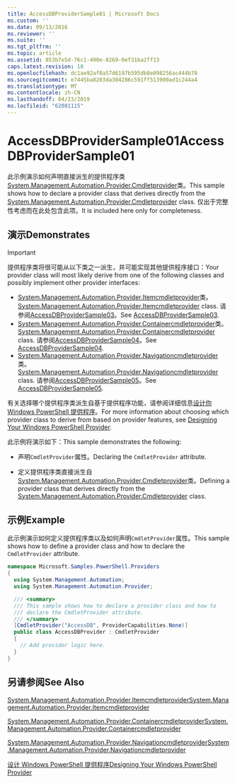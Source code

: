 ```yaml
---
title: AccessDBProviderSample01 | Microsoft Docs
ms.custom: ''
ms.date: 09/13/2016
ms.reviewer: ''
ms.suite: ''
ms.tgt_pltfrm: ''
ms.topic: article
ms.assetid: 853b7e5d-76c1-490e-8269-0ef31ba2ff13
caps.latest.revision: 10
ms.openlocfilehash: dc1ae92af8a57d6197b595db8e098256ac444b78
ms.sourcegitcommit: e7445ba8203da304286c591ff513900ad1c244a4
ms.translationtype: MT
ms.contentlocale: zh-CN
ms.lasthandoff: 04/23/2019
ms.locfileid: "62081115"
---
```

# <a name="accessdbprovidersample01"></a><span data-ttu-id="d9f61-102">AccessDBProviderSample01</span><span class="sxs-lookup"><span data-stu-id="d9f61-102">AccessDBProviderSample01</span></span>

<span data-ttu-id="d9f61-103">此示例演示如何声明直接派生的提供程序类[System.Management.Automation.Provider.Cmdletprovider](/dotnet/api/System.Management.Automation.Provider.CmdletProvider)类。</span><span class="sxs-lookup"><span data-stu-id="d9f61-103">This sample shows how to declare a provider class that derives directly from the [System.Management.Automation.Provider.Cmdletprovider](/dotnet/api/System.Management.Automation.Provider.CmdletProvider) class.</span></span> <span data-ttu-id="d9f61-104">仅出于完整性考虑而在此处包含此项。</span><span class="sxs-lookup"><span data-stu-id="d9f61-104">It is included here only for completeness.</span></span>

## <a name="demonstrates"></a><span data-ttu-id="d9f61-105">演示</span><span class="sxs-lookup"><span data-stu-id="d9f61-105">Demonstrates</span></span>

> [!IMPORTANT]
> <span data-ttu-id="d9f61-106">提供程序类将很可能从以下类之一派生，并可能实现其他提供程序接口：</span><span class="sxs-lookup"><span data-stu-id="d9f61-106">Your provider class will most likely derive from one of the following classes and possibly implement other provider interfaces:</span></span>
>
> -   <span data-ttu-id="d9f61-107">[System.Management.Automation.Provider.Itemcmdletprovider](/dotnet/api/System.Management.Automation.Provider.ItemCmdletProvider)类。</span><span class="sxs-lookup"><span data-stu-id="d9f61-107">[System.Management.Automation.Provider.Itemcmdletprovider](/dotnet/api/System.Management.Automation.Provider.ItemCmdletProvider) class.</span></span> <span data-ttu-id="d9f61-108">请参阅[AccessDBProviderSample03](./accessdbprovidersample03.md)。</span><span class="sxs-lookup"><span data-stu-id="d9f61-108">See [AccessDBProviderSample03](./accessdbprovidersample03.md).</span></span>
> -   <span data-ttu-id="d9f61-109">[System.Management.Automation.Provider.Containercmdletprovider](/dotnet/api/System.Management.Automation.Provider.ContainerCmdletProvider)类。</span><span class="sxs-lookup"><span data-stu-id="d9f61-109">[System.Management.Automation.Provider.Containercmdletprovider](/dotnet/api/System.Management.Automation.Provider.ContainerCmdletProvider) class.</span></span> <span data-ttu-id="d9f61-110">请参阅[AccessDBProviderSample04](./accessdbprovidersample04.md)。</span><span class="sxs-lookup"><span data-stu-id="d9f61-110">See [AccessDBProviderSample04](./accessdbprovidersample04.md).</span></span>
> -   <span data-ttu-id="d9f61-111">[System.Management.Automation.Provider.Navigationcmdletprovider](/dotnet/api/System.Management.Automation.Provider.NavigationCmdletProvider)类。</span><span class="sxs-lookup"><span data-stu-id="d9f61-111">[System.Management.Automation.Provider.Navigationcmdletprovider](/dotnet/api/System.Management.Automation.Provider.NavigationCmdletProvider) class.</span></span> <span data-ttu-id="d9f61-112">请参阅[AccessDBProviderSample05](./accessdbprovidersample05.md)。</span><span class="sxs-lookup"><span data-stu-id="d9f61-112">See [AccessDBProviderSample05](./accessdbprovidersample05.md).</span></span>
>
> <span data-ttu-id="d9f61-113">有关选择哪个提供程序类派生自基于提供程序功能，请参阅详细信息[设计你 Windows PowerShell 提供程序](./provider-types.md)。</span><span class="sxs-lookup"><span data-stu-id="d9f61-113">For more information about choosing which provider class to derive from based on provider features, see [Designing Your Windows PowerShell Provider](./provider-types.md).</span></span>

<span data-ttu-id="d9f61-114">此示例将演示如下：</span><span class="sxs-lookup"><span data-stu-id="d9f61-114">This sample demonstrates the following:</span></span>

- <span data-ttu-id="d9f61-115">声明`CmdletProvider`属性。</span><span class="sxs-lookup"><span data-stu-id="d9f61-115">Declaring the `CmdletProvider` attribute.</span></span>

- <span data-ttu-id="d9f61-116">定义提供程序类直接派生自[System.Management.Automation.Provider.Cmdletprovider](/dotnet/api/System.Management.Automation.Provider.CmdletProvider)类。</span><span class="sxs-lookup"><span data-stu-id="d9f61-116">Defining a provider class that derives directly from the [System.Management.Automation.Provider.Cmdletprovider](/dotnet/api/System.Management.Automation.Provider.CmdletProvider) class.</span></span>

## <a name="example"></a><span data-ttu-id="d9f61-117">示例</span><span class="sxs-lookup"><span data-stu-id="d9f61-117">Example</span></span>

<span data-ttu-id="d9f61-118">此示例演示如何定义提供程序类以及如何声明`CmdletProvider`属性。</span><span class="sxs-lookup"><span data-stu-id="d9f61-118">This sample shows how to define a provider class and how to declare the `CmdletProvider` attribute.</span></span>

```csharp
namespace Microsoft.Samples.PowerShell.Providers
{
  using System.Management.Automation;
  using System.Management.Automation.Provider;

  /// <summary>
  /// This sample shows how to declare a provider class and how to
  /// declare the CmdletProvider attribute.
  /// </summary>
  [CmdletProvider("AccessDB", ProviderCapabilities.None)]
  public class AccessDBProvider : CmdletProvider
  {
    // Add provider logic here.
  }
}
```

## <a name="see-also"></a><span data-ttu-id="d9f61-119">另请参阅</span><span class="sxs-lookup"><span data-stu-id="d9f61-119">See Also</span></span>

[<span data-ttu-id="d9f61-120">System.Management.Automation.Provider.Itemcmdletprovider</span><span class="sxs-lookup"><span data-stu-id="d9f61-120">System.Management.Automation.Provider.Itemcmdletprovider</span></span>](/dotnet/api/System.Management.Automation.Provider.ItemCmdletProvider)

[<span data-ttu-id="d9f61-121">System.Management.Automation.Provider.Containercmdletprovider</span><span class="sxs-lookup"><span data-stu-id="d9f61-121">System.Management.Automation.Provider.Containercmdletprovider</span></span>](/dotnet/api/System.Management.Automation.Provider.ContainerCmdletProvider)

[<span data-ttu-id="d9f61-122">System.Management.Automation.Provider.Navigationcmdletprovider</span><span class="sxs-lookup"><span data-stu-id="d9f61-122">System.Management.Automation.Provider.Navigationcmdletprovider</span></span>](/dotnet/api/System.Management.Automation.Provider.NavigationCmdletProvider)

[<span data-ttu-id="d9f61-123">设计 Windows PowerShell 提供程序</span><span class="sxs-lookup"><span data-stu-id="d9f61-123">Designing Your Windows PowerShell Provider</span></span>](./provider-types.md)
